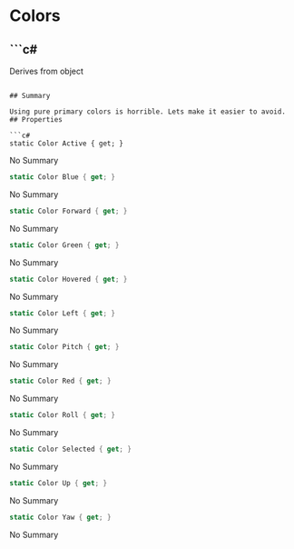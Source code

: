 # Colors

## ```c#
Derives from object
```

## Summary

Using pure primary colors is horrible. Lets make it easier to avoid.
## Properties

```c#
static Color Active { get; } 
```
No Summary
```c#
static Color Blue { get; } 
```
No Summary
```c#
static Color Forward { get; } 
```
No Summary
```c#
static Color Green { get; } 
```
No Summary
```c#
static Color Hovered { get; } 
```
No Summary
```c#
static Color Left { get; } 
```
No Summary
```c#
static Color Pitch { get; } 
```
No Summary
```c#
static Color Red { get; } 
```
No Summary
```c#
static Color Roll { get; } 
```
No Summary
```c#
static Color Selected { get; } 
```
No Summary
```c#
static Color Up { get; } 
```
No Summary
```c#
static Color Yaw { get; } 
```
No Summary
